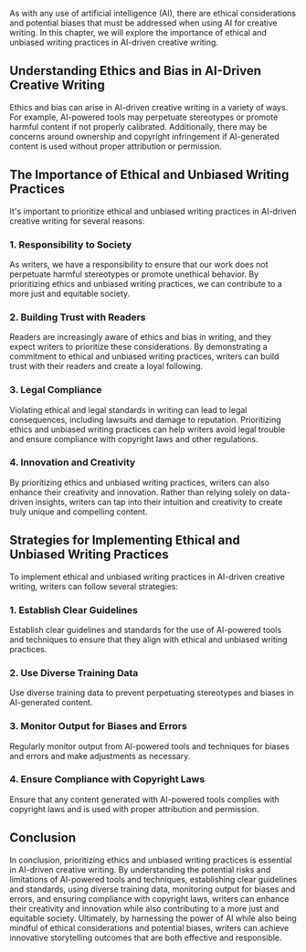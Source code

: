 
As with any use of artificial intelligence (AI), there are ethical considerations and potential biases that must be addressed when using AI for creative writing. In this chapter, we will explore the importance of ethical and unbiased writing practices in AI-driven creative writing.

Understanding Ethics and Bias in AI-Driven Creative Writing
-----------------------------------------------------------

Ethics and bias can arise in AI-driven creative writing in a variety of ways. For example, AI-powered tools may perpetuate stereotypes or promote harmful content if not properly calibrated. Additionally, there may be concerns around ownership and copyright infringement if AI-generated content is used without proper attribution or permission.

The Importance of Ethical and Unbiased Writing Practices
--------------------------------------------------------

It's important to prioritize ethical and unbiased writing practices in AI-driven creative writing for several reasons:

### 1. Responsibility to Society

As writers, we have a responsibility to ensure that our work does not perpetuate harmful stereotypes or promote unethical behavior. By prioritizing ethics and unbiased writing practices, we can contribute to a more just and equitable society.

### 2. Building Trust with Readers

Readers are increasingly aware of ethics and bias in writing, and they expect writers to prioritize these considerations. By demonstrating a commitment to ethical and unbiased writing practices, writers can build trust with their readers and create a loyal following.

### 3. Legal Compliance

Violating ethical and legal standards in writing can lead to legal consequences, including lawsuits and damage to reputation. Prioritizing ethics and unbiased writing practices can help writers avoid legal trouble and ensure compliance with copyright laws and other regulations.

### 4. Innovation and Creativity

By prioritizing ethics and unbiased writing practices, writers can also enhance their creativity and innovation. Rather than relying solely on data-driven insights, writers can tap into their intuition and creativity to create truly unique and compelling content.

Strategies for Implementing Ethical and Unbiased Writing Practices
------------------------------------------------------------------

To implement ethical and unbiased writing practices in AI-driven creative writing, writers can follow several strategies:

### 1. Establish Clear Guidelines

Establish clear guidelines and standards for the use of AI-powered tools and techniques to ensure that they align with ethical and unbiased writing practices.

### 2. Use Diverse Training Data

Use diverse training data to prevent perpetuating stereotypes and biases in AI-generated content.

### 3. Monitor Output for Biases and Errors

Regularly monitor output from AI-powered tools and techniques for biases and errors and make adjustments as necessary.

### 4. Ensure Compliance with Copyright Laws

Ensure that any content generated with AI-powered tools complies with copyright laws and is used with proper attribution and permission.

Conclusion
----------

In conclusion, prioritizing ethics and unbiased writing practices is essential in AI-driven creative writing. By understanding the potential risks and limitations of AI-powered tools and techniques, establishing clear guidelines and standards, using diverse training data, monitoring output for biases and errors, and ensuring compliance with copyright laws, writers can enhance their creativity and innovation while also contributing to a more just and equitable society. Ultimately, by harnessing the power of AI while also being mindful of ethical considerations and potential biases, writers can achieve innovative storytelling outcomes that are both effective and responsible.
